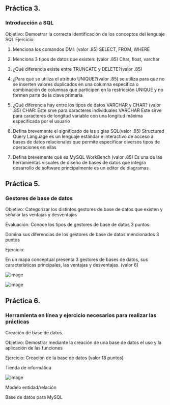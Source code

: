 ## Práctica 3.
### Introducción a SQL
Objetivo: Demostrar la correcta identificación de los conceptos del lenguaje SQL
Ejercicio:

1. Menciona los comandos DMl: (valor .85)
SELECT, FROM, WHERE
2. Menciona 3 tipos de datos que existen: (valor .85)
Char, float, varchar

3. ¿Qué diferencia existe entre TRUNCATE y DELETE?(valor .85)

4. ¿Para qué se utiliza el atributo UNIQUE?(valor .85)
se utiliza para que no se inserten valores duplicados en una columna específica o combinación de columnas que participen en la restricción UNIQUE y no formen parte de la clave primaria

5. ¿Qué diferencia hay entre los tipos de datos VARCHAR y CHAR? (valor .85)
CHAR: Este srve para caracteres individuales
VARCHAR Este sirve para caracteres de longitud variable con una longitud máxima especificada por el usuario

6. Defina brevemente el significado de las siglas SQL(valor .85)
Structured Query Language es un lenguaje estándar e interactivo de acceso a bases de datos relacionales que permite especificar diversos tipos de operaciones en ellas

7. Defina brevemente qué es MySQL WorkBench (valor .85)
Es una de las herramientas visuales de diseño de bases de datos que integra desarrollo de software principalmente es un editor de diagramas

## Práctica 5.
### Gestores de base de datos

Objetivo: Categorizar los distintos gestores de base de datos que existen y señalar las
ventajas y desventajas

Evaluación: Conoce los tipos de gestores de base de datos 3 puntos.

Domina sus diferencias de los gestores de base de datos mencionados 3 puntos

Ejercicio:

En un mapa conceptual presenta 3 gestores de bases de datos, sus características
principales, las ventajas y desventajas. (valor 6)

![image](https://user-images.githubusercontent.com/91554777/170415427-e2b7321b-a97f-43b0-ac24-6e506c307e6b.png)

![image](https://user-images.githubusercontent.com/103153624/175646154-e2ac5879-4dfd-4bfb-b657-2f6156a01503.png)


## Práctica 6.
### Herramienta en línea y ejercicio necesarios para realizar las prácticas

Creación de base de datos.

Objetivo: Demostrar mediante la creación de una base de datos el uso y la aplicación de
las funciones

Ejercicio: Creación de la base de datos (valor 18 puntos)

Tienda de informática

![image](https://user-images.githubusercontent.com/91554777/170415101-717bca19-3644-46a9-8a57-8d5940c5d283.png)




Modelo entidad/relación




Base de datos para MySQL
